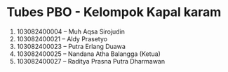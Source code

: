 # Tubes PBO - Kelompok Kapal karam
1. 103082400004 – Muh Aqsa Sirojudin  
2. 103082400021 – Aldy Prasetyo   
3. 103082400023 – Putra Erlang Duawa  
4. 103082400025 – Nandana Atha Balangga (Ketua)  
5. 103082400027 – Raditya Prasna Putra Dharmawan

